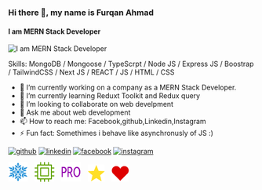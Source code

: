 ### Hi there 👋, my name is Furqan Ahmad
#### I am MERN Stack Developer
![I am MERN Stack Developer](https://i.postimg.cc/d1vrVhT0/Neon-Minimalist-Motivational-Inspirational-Quote-Facebook-Cover-1.png)



Skills: MongoDB  / Mongoose / TypeScrpt / Node JS  / Express JS /   Boostrap / TailwindCSS / Next JS / REACT / JS / HTML / CSS

- 🔭 I’m currently working on a company as a MERN Stack Developer. 
- 🌱 I’m currently learning Reduxt Toolkit and Redux query 
- 👯 I’m looking to collaborate on web develpment 
- 💬 Ask me about web development 
- 📫 How to reach me: Facebook,github,Linkedin,Instagram 
- ⚡ Fun fact: Somethimes i behave like asynchronusly of JS :) 


[<img src='https://cdn.jsdelivr.net/npm/simple-icons@3.0.1/icons/github.svg' alt='github' height='40'>](/https://github.com/furqanRupom)  [<img src='https://cdn.jsdelivr.net/npm/simple-icons@3.0.1/icons/linkedin.svg' alt='linkedin' height='40'>](/https://www.linkedin.com/in/furqan-ahmad-6149ba281/)  [<img src='https://cdn.jsdelivr.net/npm/simple-icons@3.0.1/icons/facebook.svg' alt='facebook' height='40'>](/https://www.facebook.com/fab.rupom)  [<img src='https://cdn.jsdelivr.net/npm/simple-icons@3.0.1/icons/instagram.svg' alt='instagram' height='40'>](/https://www.instagram.com/fab_w00)  

<a href='https://archiveprogram.github.com/'><img src='https://raw.githubusercontent.com/acervenky/animated-github-badges/master/assets/acbadge.gif' width='40' height='40'></a> <a href='https://docs.github.com/en/developers'><img src='https://raw.githubusercontent.com/acervenky/animated-github-badges/master/assets/devbadge.gif' width='40' height='40'></a> <a href='https://github.com/pricing'><img src='https://raw.githubusercontent.com/acervenky/animated-github-badges/master/assets/pro.gif' width='40' height='40'></a> <a href='https://stars.github.com/'><img src='https://raw.githubusercontent.com/acervenky/animated-github-badges/master/assets/starbadge.gif' width='35' height='35'></a> <a href='https://docs.github.com/en/github/supporting-the-open-source-community-with-github-sponsors'><img src='https://raw.githubusercontent.com/acervenky/animated-github-badges/master/assets/sponsorbadge.gif' width='35' height='35'></a> 



